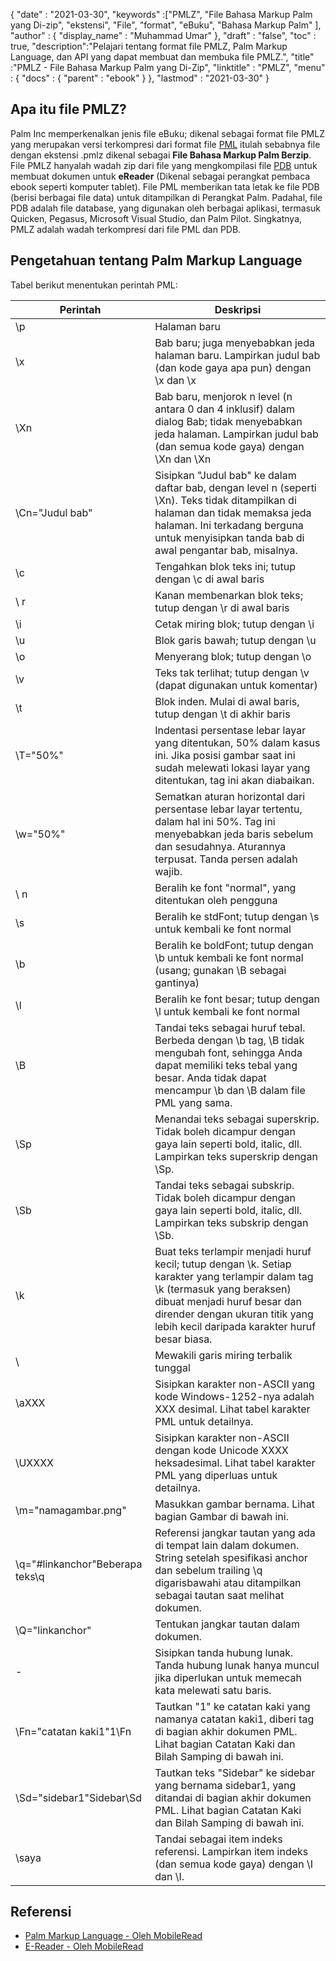 {
  "date" : "2021-03-30",
  "keywords" :["PMLZ", "File Bahasa Markup Palm yang Di-zip", "ekstensi", "File", "format", "eBuku", "Bahasa Markup Palm" ],
  "author" : {
    "display_name" : "Muhammad Umar"
},
  "draft" : "false",
  "toc" : true,
  "description":"Pelajari tentang format file PMLZ, Palm Markup Language, dan API yang dapat membuat dan membuka file PMLZ.",
  "title" :"PMLZ - File Bahasa Markup Palm yang Di-Zip",
  "linktitle" : "PMLZ",
  "menu" : {
    "docs" : {
      "parent" : "ebook"
}
},
  "lastmod" : "2021-03-30"
}

## Apa itu file PMLZ?

Palm Inc memperkenalkan jenis file eBuku; dikenal sebagai format file PMLZ yang merupakan versi terkompresi dari format file [PML](/id/ebook/pml/) itulah sebabnya file dengan ekstensi .pmlz dikenal sebagai **File Bahasa Markup Palm Berzip**. File PMLZ hanyalah wadah zip dari file yang mengkompilasi file [PDB](/id/ebook/pdb/) untuk membuat dokumen untuk **eReader** (Dikenal sebagai perangkat pembaca ebook seperti komputer tablet). File PML memberikan tata letak ke file PDB (berisi berbagai file data) untuk ditampilkan di Perangkat Palm. Padahal, file PDB adalah file database, yang digunakan oleh berbagai aplikasi, termasuk Quicken, Pegasus, Microsoft Visual Studio, dan Palm Pilot. Singkatnya, PMLZ adalah wadah terkompresi dari file PML dan PDB.


## Pengetahuan tentang Palm Markup Language
Tabel berikut menentukan perintah PML:

|Perintah|Deskripsi|
---|---|
| \p | Halaman baru |
| \x | Bab baru; juga menyebabkan jeda halaman baru. Lampirkan judul bab (dan kode gaya apa pun) dengan \x dan \x |
| \Xn | Bab baru, menjorok n level (n antara 0 dan 4 inklusif) dalam dialog Bab; tidak menyebabkan jeda halaman. Lampirkan judul bab (dan semua kode gaya) dengan \Xn dan \Xn |
| \Cn="Judul bab" | Sisipkan "Judul bab" ke dalam daftar bab, dengan level n (seperti \Xn). Teks tidak ditampilkan di halaman dan tidak memaksa jeda halaman. Ini terkadang berguna untuk menyisipkan tanda bab di awal pengantar bab, misalnya. |
| \c | Tengahkan blok teks ini; tutup dengan \c di awal baris |
| \ r | Kanan membenarkan blok teks; tutup dengan \r di awal baris |
| \i | Cetak miring blok; tutup dengan \i |
| \u | Blok garis bawah; tutup dengan \u |
| \o | Menyerang blok; tutup dengan \o |
| \v | Teks tak terlihat; tutup dengan \v (dapat digunakan untuk komentar) |
| \t | Blok inden. Mulai di awal baris, tutup dengan \t di akhir baris |
| \T="50%" | Indentasi persentase lebar layar yang ditentukan, 50% dalam kasus ini. Jika posisi gambar saat ini sudah melewati lokasi layar yang ditentukan, tag ini akan diabaikan. |
| \w="50%" | Sematkan aturan horizontal dari persentase lebar layar tertentu, dalam hal ini 50%. Tag ini menyebabkan jeda baris sebelum dan sesudahnya. Aturannya terpusat. Tanda persen adalah wajib. |
| \ n | Beralih ke font "normal", yang ditentukan oleh pengguna |
| \s | Beralih ke stdFont; tutup dengan \s untuk kembali ke font normal |
| \b | Beralih ke boldFont; tutup dengan \b untuk kembali ke font normal (usang; gunakan \B sebagai gantinya) |
| \l | Beralih ke font besar; tutup dengan \l untuk kembali ke font normal |
| \B | Tandai teks sebagai huruf tebal. Berbeda dengan \b tag, \B tidak mengubah font, sehingga Anda dapat memiliki teks tebal yang besar. Anda tidak dapat mencampur \b dan \B dalam file PML yang sama. |
| \Sp | Menandai teks sebagai superskrip. Tidak boleh dicampur dengan gaya lain seperti bold, italic, dll. Lampirkan teks superskrip dengan \Sp. |
| \Sb | Tandai teks sebagai subskrip. Tidak boleh dicampur dengan gaya lain seperti bold, italic, dll. Lampirkan teks subskrip dengan \Sb. |
| \k | Buat teks terlampir menjadi huruf kecil; tutup dengan \k. Setiap karakter yang terlampir dalam tag \k (termasuk yang beraksen) dibuat menjadi huruf besar dan dirender dengan ukuran titik yang lebih kecil daripada karakter huruf besar biasa. |
| \\ | Mewakili garis miring terbalik tunggal |
| \aXXX | Sisipkan karakter non-ASCII yang kode Windows-1252-nya adalah XXX desimal. Lihat tabel karakter PML untuk detailnya. |
| \UXXXX | Sisipkan karakter non-ASCII dengan kode Unicode XXXX heksadesimal. Lihat tabel karakter PML yang diperluas untuk detailnya. |
| \m="namagambar.png" | Masukkan gambar bernama. Lihat bagian Gambar di bawah ini. |
| \q="#linkanchor"Beberapa teks\q | Referensi jangkar tautan yang ada di tempat lain dalam dokumen. String setelah spesifikasi anchor dan sebelum trailing \q digarisbawahi atau ditampilkan sebagai tautan saat melihat dokumen. |
| \Q="linkanchor" | Tentukan jangkar tautan dalam dokumen. |
| \- | Sisipkan tanda hubung lunak. Tanda hubung lunak hanya muncul jika diperlukan untuk memecah kata melewati satu baris. |
| \Fn="catatan kaki1"1\Fn | Tautkan "1" ke catatan kaki yang namanya catatan kaki1, diberi tag di bagian akhir dokumen PML. Lihat bagian Catatan Kaki dan Bilah Samping di bawah ini. |
| \Sd="sidebar1"Sidebar\Sd | Tautkan teks "Sidebar" ke sidebar yang bernama sidebar1, yang ditandai di bagian akhir dokumen PML. Lihat bagian Catatan Kaki dan Bilah Samping di bawah ini. |
| \saya | Tandai sebagai item indeks referensi. Lampirkan item indeks (dan semua kode gaya) dengan \I dan \I.|


## Referensi

* [Palm Markup Language - Oleh MobileRead](https://wiki.mobileread.com/wiki/EReader)
* [E-Reader - Oleh MobileRead](https://en.wikipedia.org/wiki/E-reader)


